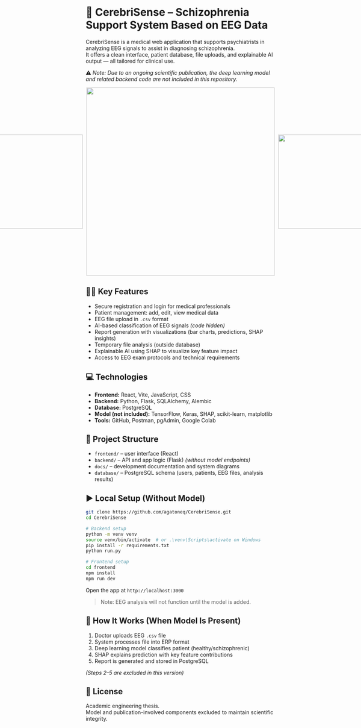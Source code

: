 
# 🧠 CerebriSense – Schizophrenia Support System Based on EEG Data

CerebriSense is a medical web application that supports psychiatrists in analyzing EEG signals to assist in diagnosing schizophrenia.  
It offers a clean interface, patient database, file uploads, and explainable AI output — all tailored for clinical use.

⚠️ *Note: Due to an ongoing scientific publication, the deep learning model and related backend code are not included in this repository.*

<div style="display: flex; align-items: center; gap: 10px; justify-content: center;">

  <div style="display: flex; flex-direction: column;">
    <img src="https://github.com/user-attachments/assets/77b67fc9-9dd7-4c7a-b063-b704e5c3adc7" width="250px"/>

  </div>

  <img src="https://github.com/user-attachments/assets/9e346240-d705-41b1-b620-06883338934f" height="500px"/>
    <img src="https://github.com/user-attachments/assets/3123c063-d9c6-43c0-a374-1d1974ae5b3d" width="250px"/>
</div>



## 🧑‍⚕️ Key Features

- Secure registration and login for medical professionals
- Patient management: add, edit, view medical data
- EEG file upload in `.csv` format
- AI-based classification of EEG signals *(code hidden)*
- Report generation with visualizations (bar charts, predictions, SHAP insights)
- Temporary file analysis (outside database)
- Explainable AI using SHAP to visualize key feature impact
- Access to EEG exam protocols and technical requirements

## 💻 Technologies

- **Frontend:** React, Vite, JavaScript, CSS
- **Backend:** Python, Flask, SQLAlchemy, Alembic
- **Database:** PostgreSQL
- **Model (not included):** TensorFlow, Keras, SHAP, scikit-learn, matplotlib
- **Tools:** GitHub, Postman, pgAdmin, Google Colab

## 📁 Project Structure

- `frontend/` – user interface (React)
- `backend/` – API and app logic (Flask) *(without model endpoints)*
- `docs/` – development documentation and system diagrams
- `database/` – PostgreSQL schema (users, patients, EEG files, analysis results)

## ▶️ Local Setup (Without Model)

```bash
git clone https://github.com/agatoneq/CerebriSense.git
cd CerebriSense

# Backend setup
python -m venv venv
source venv/bin/activate  # or .\venv\Scripts\activate on Windows
pip install -r requirements.txt
python run.py

# Frontend setup
cd frontend
npm install
npm run dev
```

Open the app at `http://localhost:3000`

> Note: EEG analysis will not function until the model is added.

## 🧠 How It Works (When Model Is Present)

1. Doctor uploads EEG `.csv` file
2. System processes file into ERP format
3. Deep learning model classifies patient (healthy/schizophrenic)
4. SHAP explains prediction with key feature contributions
5. Report is generated and stored in PostgreSQL

*(Steps 2–5 are excluded in this version)*


## 📜 License

Academic engineering thesis.  
Model and publication-involved components excluded to maintain scientific integrity.
